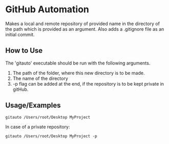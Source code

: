 
# GitHub Automation

Makes a local and remote repository of provided name in the directory of the path which is provided as an argument.
Also adds a .gitignore file as an initial commit. 


## How to Use

The 'gitauto' executable should be run with the following arguments.
1) The path of the folder, where this new directory is to be made.
2) The name of the directory
3) -p flag can be added at the end, if the repository is to be kept
private in gitHub.
## Usage/Examples

```shell
gitauto /Users/root/Desktop MyProject 
```
In case of a private repository:

```shell
gitauto /Users/root/Desktop MyProject -p
```



